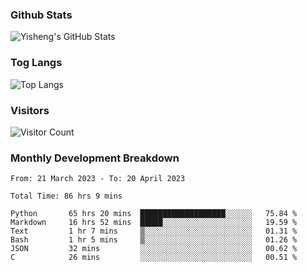 ### Github Stats
![Yisheng's GitHub Stats](https://github-readme-stats-9qabuvhk1-gongyisheng.vercel.app/api?username=gongyisheng&count_private=true&show_icons=true)
### Tog Langs
![Top Langs](https://github-readme-stats-9qabuvhk1-gongyisheng.vercel.app/api/top-langs/?username=gongyisheng&layout=compact)
### Visitors
![Visitor Count](https://profile-counter.glitch.me/gongyisheng/count.svg)
### Monthly Development Breakdown
<!--START_SECTION:waka-->

```text
From: 21 March 2023 - To: 20 April 2023

Total Time: 86 hrs 9 mins

Python       65 hrs 20 mins  ███████████████████░░░░░░   75.84 %
Markdown     16 hrs 52 mins  █████░░░░░░░░░░░░░░░░░░░░   19.59 %
Text         1 hr 7 mins     ▒░░░░░░░░░░░░░░░░░░░░░░░░   01.31 %
Bash         1 hr 5 mins     ▒░░░░░░░░░░░░░░░░░░░░░░░░   01.26 %
JSON         32 mins         ░░░░░░░░░░░░░░░░░░░░░░░░░   00.62 %
C            26 mins         ░░░░░░░░░░░░░░░░░░░░░░░░░   00.51 %
```

<!--END_SECTION:waka-->

